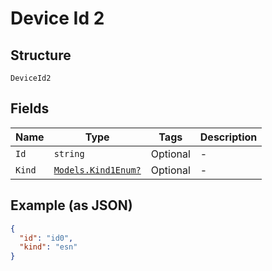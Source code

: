 
# Device Id 2

## Structure

`DeviceId2`

## Fields

| Name | Type | Tags | Description |
|  --- | --- | --- | --- |
| `Id` | `string` | Optional | - |
| `Kind` | [`Models.Kind1Enum?`](../../doc/models/kind-1-enum.md) | Optional | - |

## Example (as JSON)

```json
{
  "id": "id0",
  "kind": "esn"
}
```

